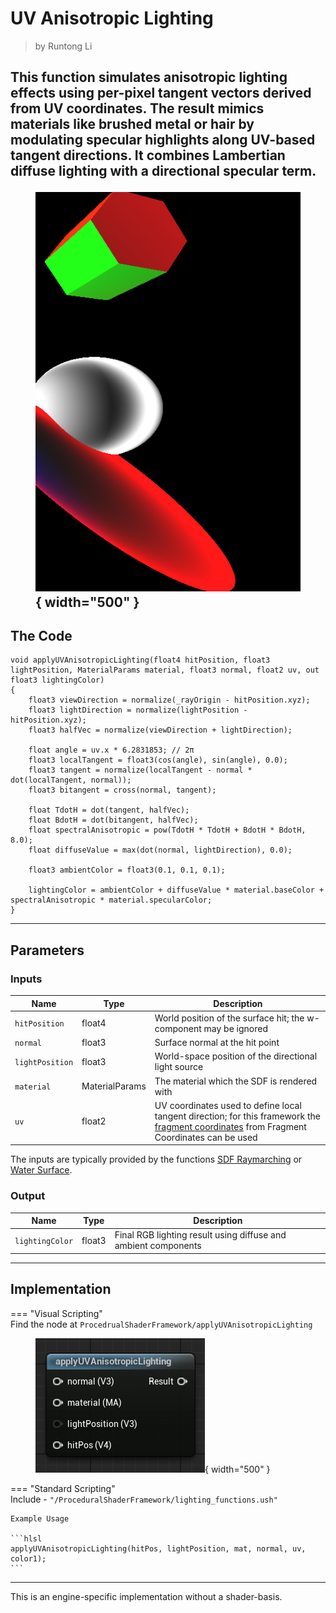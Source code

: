 <div class="container">
    <h1 class="main-heading">UV Anisotropic Lighting</h1>
    <blockquote class="author">by Runtong Li</blockquote>
</div>

This function simulates anisotropic lighting effects using per-pixel tangent vectors derived from UV coordinates. The result mimics materials like brushed metal or hair by modulating specular highlights along UV-based tangent directions. It combines Lambertian diffuse lighting with a directional specular term.
    <figure markdown="span">
        ![Unreal PBR Lighting](../images/lighting/examples/uva.png){ width="500" }
    </figure>
---

## The Code
```hlsl
void applyUVAnisotropicLighting(float4 hitPosition, float3 lightPosition, MaterialParams material, float3 normal, float2 uv, out float3 lightingColor)
{
    float3 viewDirection = normalize(_rayOrigin - hitPosition.xyz);
    float3 lightDirection = normalize(lightPosition - hitPosition.xyz);
    float3 halfVec = normalize(viewDirection + lightDirection);

    float angle = uv.x * 6.2831853; // 2π
    float3 localTangent = float3(cos(angle), sin(angle), 0.0);
    float3 tangent = normalize(localTangent - normal * dot(localTangent, normal));
    float3 bitangent = cross(normal, tangent);

    float TdotH = dot(tangent, halfVec);
    float BdotH = dot(bitangent, halfVec);
    float spectralAnisotropic = pow(TdotH * TdotH + BdotH * BdotH, 8.0);
    float diffuseValue = max(dot(normal, lightDirection), 0.0);

    float3 ambientColor = float3(0.1, 0.1, 0.1);

    lightingColor = ambientColor + diffuseValue * material.baseColor + spectralAnisotropic * material.specularColor;
}
```

---

## Parameters

### Inputs

| Name            | Type     | Description |
|-----------------|----------|-------------|
| `hitPosition`   | float4   | World position of the surface hit; the w-component may be ignored |
| `normal`        | float3   | Surface normal at the hit point |
| `lightPosition` | float3   | World-space position of the directional light source |
| `material`      | MaterialParams | The material which the SDF is rendered with|
| `uv`            | float2   | UV coordinates used to define local tangent direction; for this framework the [fragment coordinates](../utils/fragCoords.md) from Fragment Coordinates can be used|

The inputs are typically provided by the functions [SDF Raymarching](../sdfs/raymarchAll.md) or [Water Surface](../water/waterSurface.md).

### Output
| Name            | Type     | Description |
|-----------------|----------|-------------|
| `lightingColor`   | float3   | Final RGB lighting result using diffuse and ambient components |

---

## Implementation

=== "Visual Scripting"  
    Find the node at ```ProcedrualShaderFramework/applyUVAnisotropicLighting```
    <figure markdown="span">
    ![Unreal uvAnisotropicLight](../images/lighting/uvAnisotropicLight.png){ width="500" }
    </figure>

=== "Standard Scripting"  
    Include - ```"/ProceduralShaderFramework/lighting_functions.ush"```

    Example Usage

    ```hlsl
    applyUVAnisotropicLighting(hitPos, lightPosition, mat, normal, uv, color1);
    ```

---

This is an engine-specific implementation without a shader-basis.